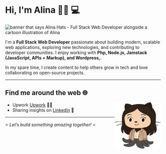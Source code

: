 # Hi, I'm Alina 👋🏻 💻  

<img src="https://github.com/user-attachments/assets/c907310c-ea93-4b97-b29e-fe2ac474a62b" alt="banner that says Alina Hats - Full Stack Web Developer alongside a cartoon illustration of Alina">  

I'm a **Full Stack Web Developer** passionate about building modern, scalable web applications, exploring new technologies, and contributing to developer communities. I enjoy working with **Php, Node.js, Jamstack (JavaScript, APIs + Markup), and Wordpress,**.  

In my spare time, I create content to help others grow in tech and love collaborating on open-source projects.  

---

## Find me around the web 🌐  
<a href="https://github.com/sponsors/yourusername"><img align="right" width="150" height="150" src="https://github.com/avlh/avlh/blob/main/cat.png?raw=true"></a>  

- Upwork [Upwork](https://www.upwork.com/freelancers/~01f38a89ba12fe3464?mp_source=share) ✍🏻  
- Sharing insights on [LinkedIn](https://www.linkedin.com/in/alina-h-808a6423a/) 💼  

---

⭐ *Let’s build something amazing together!* ⭐
